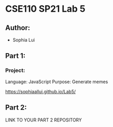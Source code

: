 # CSE110 SP21 Lab 5

## Author:
- Sophia Lui

## Part 1:
### Project: 
Language: JavaScript
Purpose: Generate memes

https://sophiaallui.github.io/Lab5/

## Part 2:

LINK TO YOUR PART 2 REPOSITORY